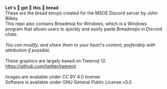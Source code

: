 <b>Let's 👏 get 👏 this 👏 bread</b>
<br>
These are the bread emojis created for the MSOE Discord server by John Bilkey.
<br>
This repo also contains Breadmoji for Windows, which is a Windows program that allows users to quickly and easily paste Breadmojis in Discord chats.
<br>
<br>
<i>You can modify, and share them to your heart's content, preferably with attribution if possible.</i>
<br>
<br>
These graphics are largely based on Twemoji 12.<br>
https://github.com/twitter/twemoji<br>
<br>Images are available under CC BY 4.0 license.
<br>Software is available under GNU General Public License v3.0

